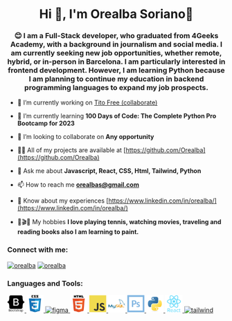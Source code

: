<h1 align="center">Hi 👋, I'm Orealba Soriano🐼</h1>
<h3 align="center">😊 I am a Full-Stack developer, who graduated from 4Geeks Academy, with a background in journalism and social media. I am currently seeking new job opportunities, whether remote, hybrid, or in-person in Barcelona. I am particularly interested in frontend development. However, I am learning Python because I am planning to continue my education in backend programming languages to expand my job prospects.</h3>

- 🔭 I’m currently working on [Tito Free (collaborate)](https://github.com/njpa382/titofree-vite-react)

- 🌱 I’m currently learning **100 Days of Code: The Complete Python Pro Bootcamp for 2023**

- 👯 I’m looking to collaborate on **Any opportunity**

- 👨‍💻 All of my projects are available at [https://github.com/Orealba](https://github.com/Orealba)

- 💬 Ask me about **Javascript, React, CSS, Html, Tailwind, Python**

- 📫 How to reach me **orealbas@gmail.com**

- 📄 Know about my experiences [https://www.linkedin.com/in/orealba/](https://www.linkedin.com/in/orealba/)

- 🎾🎬🎨 My hobbies **I love playing tennis, watching movies, traveling and reading books also I am learning to paint.**

<h3 align="left">Connect with me:</h3>
<p align="left">
<a href="https://linkedin.com/in/orealba" target="blank"><img align="center" src="https://raw.githubusercontent.com/rahuldkjain/github-profile-readme-generator/master/src/images/icons/Social/linked-in-alt.svg" alt="orealba" height="30" width="40" /></a>
<a href="https://discord.gg/orealba" target="blank"><img align="center" src="https://raw.githubusercontent.com/rahuldkjain/github-profile-readme-generator/master/src/images/icons/Social/discord.svg" alt="orealba" height="30" width="40" /></a>
</p>

<h3 align="left">Languages and Tools:</h3>
<p align="left"> <a href="https://getbootstrap.com" target="_blank" rel="noreferrer"> <img src="https://raw.githubusercontent.com/devicons/devicon/master/icons/bootstrap/bootstrap-plain-wordmark.svg" alt="bootstrap" width="40" height="40"/> </a> <a href="https://www.w3schools.com/css/" target="_blank" rel="noreferrer"> <img src="https://raw.githubusercontent.com/devicons/devicon/master/icons/css3/css3-original-wordmark.svg" alt="css3" width="40" height="40"/> </a> <a href="https://www.figma.com/" target="_blank" rel="noreferrer"> <img src="https://www.vectorlogo.zone/logos/figma/figma-icon.svg" alt="figma" width="40" height="40"/> </a> <a href="https://www.w3.org/html/" target="_blank" rel="noreferrer"> <img src="https://raw.githubusercontent.com/devicons/devicon/master/icons/html5/html5-original-wordmark.svg" alt="html5" width="40" height="40"/> </a> <a href="https://developer.mozilla.org/en-US/docs/Web/JavaScript" target="_blank" rel="noreferrer"> <img src="https://raw.githubusercontent.com/devicons/devicon/master/icons/javascript/javascript-original.svg" alt="javascript" width="40" height="40"/> </a> <a href="https://www.mysql.com/" target="_blank" rel="noreferrer"> <img src="https://raw.githubusercontent.com/devicons/devicon/master/icons/mysql/mysql-original-wordmark.svg" alt="mysql" width="40" height="40"/> </a> <a href="https://www.photoshop.com/en" target="_blank" rel="noreferrer"> <img src="https://raw.githubusercontent.com/devicons/devicon/master/icons/photoshop/photoshop-line.svg" alt="photoshop" width="40" height="40"/> </a> <a href="https://www.python.org" target="_blank" rel="noreferrer"> <img src="https://raw.githubusercontent.com/devicons/devicon/master/icons/python/python-original.svg" alt="python" width="40" height="40"/> </a> <a href="https://reactjs.org/" target="_blank" rel="noreferrer"> <img src="https://raw.githubusercontent.com/devicons/devicon/master/icons/react/react-original-wordmark.svg" alt="react" width="40" height="40"/> </a> <a href="https://tailwindcss.com/" target="_blank" rel="noreferrer"> <img src="https://www.vectorlogo.zone/logos/tailwindcss/tailwindcss-icon.svg" alt="tailwind" width="40" height="40"/> </a> </p>
